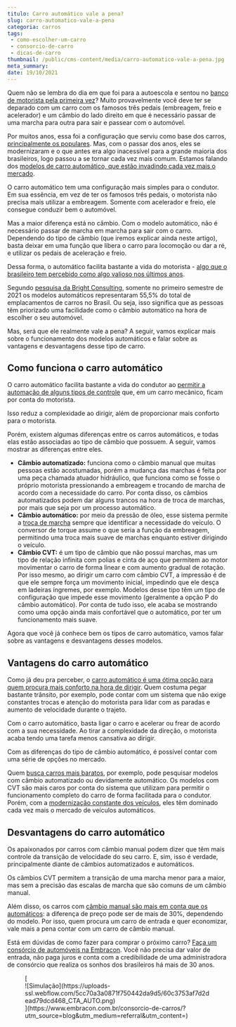 ```yaml
---
titulo: Carro automático vale a pena?
slug: carro-automatico-vale-a-pena
categoria: carros
tags:
 - como-escolher-um-carro
 - consorcio-de-carro
 - dicas-de-carro
thumbnail: /public/cms-content/media/carro-automatico-vale-a-pena.jpg
meta_summary: 
date: 19/10/2021
---
```

Quem não se lembra do dia em que foi para a autoescola e sentou no [banco de motorista pela primeira vez](https://www.embracon.com.br/blog/primeiro-carro-como-acertar-na-escolha)? Muito provavelmente você deve ter se deparado com um carro com os famosos três pedais (embreagem, freio e acelerador) e um câmbio do lado direito em que é necessário passar de uma marcha para outra para sair e passear com o automóvel.

Por muitos anos, essa foi a configuração que serviu como base dos carros, [principalmente os populares](https://www.embracon.com.br/carros/consorcio-de-carro-popular). Mas, com o passar dos anos, eles se modernizaram e o que antes era algo inacessível para a grande maioria dos brasileiros, logo passou a se tornar cada vez mais comum. Estamos falando dos [modelos de carro automático, que estão invadindo cada vez mais o mercado](https://www.embracon.com.br/blog/carro-manual-ou-automatico-qual-e-a-melhor-opcao).

O carro automático tem uma configuração mais simples para o condutor. Em sua essência, em vez de ter os famosos três pedais, o motorista não precisa mais utilizar a embreagem. Somente com acelerador e freio, ele consegue conduzir bem o automóvel.

Mas a maior diferença está no câmbio. Com o modelo automático, não é necessário passar de marcha em marcha para sair com o carro. Dependendo do tipo de câmbio (que iremos explicar ainda neste artigo), basta deixar em uma função que libera o carro para locomoção ou dar a ré, e utilizar os pedais de aceleração e freio.

Dessa forma, o automático facilita bastante a vida do motorista - [algo que o brasileiro tem percebido como algo valioso nos últimos anos](https://www.embracon.com.br/blog/conheca-os-20-principais-carros-do-brasil).

Segundo [pesquisa da Bright Consulting](https://www.mobiauto.com.br/revista/carro-automatico-ganha-ainda-mais-espaco-no-brasil-com-pandemia/1038), somente no primeiro semestre de 2021 os modelos automáticos representaram 55,5% do total de emplacamentos de carros no Brasil. Ou seja, isso significa que as pessoas têm priorizado uma facilidade como o câmbio automático na hora de escolher o seu automóvel.

Mas, será que ele realmente vale a pena? A seguir, vamos explicar mais sobre o funcionamento dos modelos automáticos e falar sobre as vantagens e desvantagens desse tipo de carro.

Como funciona o carro automático 
---------------------------------

O carro automático facilita bastante a vida do condutor ao [permitir a automação de alguns tipos de controle](https://www.embracon.com.br/blog/customizado-acessorios-que-valorizam-o-carro-para-a-revenda) que, em um carro mecânico, ficam por conta do motorista.

Isso reduz a complexidade ao dirigir, além de proporcionar mais conforto para o motorista.

Porém, existem algumas diferenças entre os carros automáticos, e todas elas estão associadas ao tipo de câmbio que possuem. A seguir, vamos mostrar as diferenças entre eles.

- **Câmbio automatizado:** funciona como o câmbio manual que muitas pessoas estão acostumadas, porém a mudança das marchas é feita por uma peça chamada atuador hidráulico, que funciona como se fosse o próprio motorista pressionando a embreagem e trocando de marcha de acordo com a necessidade do carro. Por conta disso, os câmbios automatizados podem dar alguns trancos na hora de troca de marchas, por mais que seja por um processo automático.
- **Câmbio automático:** por meio da pressão de óleo, esse sistema permite a [troca de marcha](https://www.embracon.com.br/blog/formas-de-economizar-combustivel) sempre que identificar a necessidade do veículo. O conversor de torque assume o que seria a função da embreagem, permitindo uma troca mais suave de marchas enquanto estiver dirigindo o veículo.
- **Câmbio CVT:** é um tipo de câmbio que não possui marchas, mas um tipo de relação infinita com polias e cinta de aço que permitem ao motor movimentar o carro de forma linear e com aumento gradual de rotação. Por isso mesmo, ao dirigir um carro com câmbio CVT, a impressão é de que ele sempre força um movimento inicial, impedindo que ele desça em ladeiras íngremes, por exemplo. Modelos desse tipo têm um tipo de configuração que impede esse movimento (geralmente a opção P do câmbio automático). Por conta de tudo isso, ele acaba se mostrando como uma opção ainda mais confortável que o automático, por ter um funcionamento mais suave.

Agora que você já conhece bem os tipos de carro automático, vamos falar sobre as vantagens e desvantagens desses modelos.

Vantagens do carro automático 
------------------------------

Como já deu pra perceber, o [carro automático é uma ótima opção para quem procura mais conforto na hora de dirigir](https://www.embracon.com.br/carros/carros-de-luxo-ate-100-mil). Quem costuma pegar bastante trânsito, por exemplo, pode contar com um sistema que não exige constantes trocas e atenção do motorista para lidar com as paradas e aumento de velocidade durante o trajeto.

Com o carro automático, basta ligar o carro e acelerar ou frear de acordo com a sua necessidade. Ao tirar a complexidade da direção, o motorista acaba tendo uma tarefa menos cansativa ao dirigir.

Com as diferenças do tipo de câmbio automático, é possível contar com uma série de opções no mercado.

Quem [busca carros mais baratos](https://www.embracon.com.br/blog/carros-mais-baratos-os-modelos-de-ate-r-40-mil), por exemplo, pode pesquisar modelos com câmbio automatizado ou devidamente automático. Os modelos com CVT são mais caros por conta do sistema que utilizam para permitir o funcionamento completo do carro de forma facilitada para o condutor. Porém, com a [modernização constante dos veículos](https://www.embracon.com.br/blog/20-modelos-de-carros-mais-esperados-para-2021), eles têm dominado cada vez mais o mercado de veículos automáticos.

Desvantagens do carro automático 
---------------------------------

Os apaixonados por carros com câmbio manual podem dizer que têm mais controle da transição de velocidade do seu carro. E, sim, isso é verdade, principalmente diante de câmbios automatizados e automáticos.

Os câmbios CVT permitem a transição de uma marcha menor para a maior, mas sem a precisão das escalas de marcha que são comuns de um câmbio manual.

Além disso, os carros com [câmbio manual são mais em conta que os automáticos](https://www.embracon.com.br/blog/quais-sao-os-11-carros-2018-mais-baratos-do-brasil): a diferença de preço pode ser de mais de 30%, dependendo do modelo. Por isso, quem procura um carro de entrada e quer economizar, vale mais a pena contar com um carro de câmbio manual.

Está em dúvidas de como fazer para comprar o próximo carro? [Faça um consórcio de automóveis na Embracon](https://www.embracon.com.br/consorcio-de-carros). Você não precisa dar valor de entrada, não paga juros e conta com a credibilidade de uma administradora de consórcio que realiza os sonhos dos brasileiros há mais de 30 anos.

<figure class="w-richtext-figure-type-image w-richtext-align-center">[<div>![Simulação](https://uploads-ssl.webflow.com/5cc70a3a0871f750442da9d5/60c3753af7d2dead79dcd468_CTA_AUTO.png)</div>](https://www.embracon.com.br/consorcio-de-carros/?utm_source=blog&utm_medium=referral&utm_content=)</figure>
